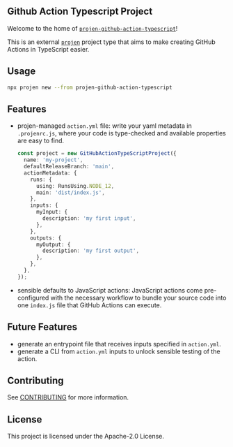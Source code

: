 ## Github Action Typescript Project

Welcome to the home of
[`projen-github-action-typescript`](https://www.npmjs.com/package/projen-github-action-typescript)!

This is an external [`projen`](https://github.com/projen/projen)
project type that aims to make creating GitHub Actions in 
TypeScript easier.

## Usage

```bash
npx projen new --from projen-github-action-typescript
```

## Features

- projen-managed `action.yml` file: write your yaml metadata in `.projenrc.js`,
  where your code is type-checked and available properties are easy to find.

  ```ts
  const project = new GitHubActionTypeScriptProject({
    name: 'my-project',
    defaultReleaseBranch: 'main',
    actionMetadata: {
      runs: {
        using: RunsUsing.NODE_12,
        main: 'dist/index.js',
      },
      inputs: {
        myInput: {
          description: 'my first input',
        },
      },
      outputs: {
        myOutput: {
          description: 'my first output',
        },
      },
    },
  });
  ```

- sensible defaults to JavaScript actions: JavaScript actions come pre-configured
  with the necessary workflow to bundle your source code into one `index.js`
  file that GitHub Actions can execute.

## Future Features

- generate an entrypoint file that receives inputs specified in `action.yml`.
- generate a CLI from `action.yml` inputs to unlock sensible testing of the action.

## Contributing

See [CONTRIBUTING](CONTRIBUTING.md#security-issue-notifications) for more information.

## License

This project is licensed under the Apache-2.0 License.
